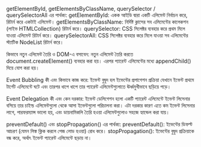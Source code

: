 getElementById, getElementsByClassName, querySelector / querySelectorAll এর পার্থক্য: getElementById: একক আইডি দ্বারা একটি এলিমেন্ট নির্বাচন করে, রিটার্ন করে একটাই এলিমেন্ট। getElementsByClassName: নির্দিষ্ট ক্লাসের সব এলিমেন্টের কালেকশন (লাইভ HTMLCollection) রিটার্ন করে। querySelector: CSS সিলেক্টর ব্যবহার করে প্রথম মিলে যাওয়া এলিমেন্ট রিটার্ন করে। querySelectorAll: CSS সিলেক্টর ব্যবহার করে মিলে যাওয়া সব এলিমেন্টের স্ট্যাটিক NodeList রিটার্ন করে।

কিভাবে নতুন এলিমেন্ট তৈরি ও DOM-এ বসাবেন: নতুন এলিমেন্ট তৈরি করতে document.createElement() ব্যবহার করা হয়। এরপর প্যারেন্ট এলিমেন্টের মধ্যে appendChild() দিয়ে যোগ করা হয়।

Event Bubbling কী এবং কিভাবে কাজ করে: ইভেন্ট বুদ্বুদ হল ইভেন্টের প্রপাগেশন প্রক্রিয়া যেখানে ইভেন্ট প্রথমে টার্গেট এলিমেন্টে ঘটে এবং তারপর ধাপে ধাপে তার প্যারেন্ট এলিমেন্টগুলোতে ঊর্ধ্বমুখীভাবে ছড়িয়ে পড়ে।

Event Delegation কী এবং কেন দরকার: ইভেন্ট ডেলিগেশন হলো একটি প্যারেন্ট এলিমেন্টে ইভেন্ট লিসেনার বসিয়ে তার চাইল্ড এলিমেন্টগুলো থেকে আসা ইভেন্টগুলো পরিচালনা করা। এটা দরকার কারণ এতে কম ইভেন্ট লিসেনার লাগে, পারফরম্যান্স ভালো হয়, এবং ডায়নামিকলি তৈরি হওয়া এলিমেন্টগুলোও সহজে হ্যান্ডেল করা যায়।

preventDefault() এবং stopPropagation() এর পার্থক্য: preventDefault(): ইভেন্টের ডিফল্ট আচরণ (যেমন লিঙ্ক ক্লিক করলে পেজ লোড হওয়া) রোধ করে। stopPropagation(): ইভেন্টের বুদ্বুদ প্রক্রিয়াকে বন্ধ করে, অর্থাৎ ইভেন্ট প্যারেন্ট এলিমেন্টে ছড়ায় না।